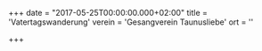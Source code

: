 +++
date = "2017-05-25T00:00:00.000+02:00"
title = 'Vatertagswanderung'
verein = 'Gesangverein Taunusliebe'
ort = ''

+++

      